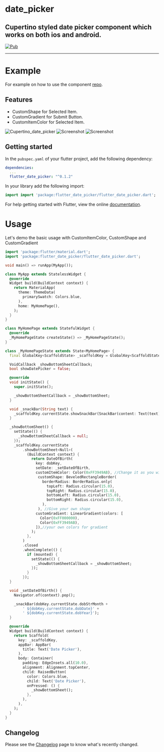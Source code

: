 # date_picker

## Cupertino styled date picker component which works on both ios and android.

[![Pub](https://img.shields.io/pub/v/flutter_date_picker.svg)](https://pub.dartlang.org/packages/flutter_date_picker)

---

# Example

For example on how to use the component [repo](https://github.com/rajeshzmoke/flutter_date_picker/tree/master/example).

## Features

- CustomShape for Selected Item.
- CustomGradient for Submit Button.
- CustomItemColor for Selected Item.

![Cupertino_date_picker](https://github.com/rajeshzmoke/flutter_date_picker/blob/master/screenshot/date_picker_blue.gif)
![Screenshot](https://github.com/rajeshzmoke/flutter_date_picker/blob/master/screenshot/date_picker_green.gif)
![Screenshot](https://github.com/rajeshzmoke/flutter_date_picker/blob/master/screenshot/date_picker_pink.gif)

## Getting started

In the `pubspec.yaml` of your flutter project, add the following dependency:

```yaml
dependencies:
  ...
  flutter_date_picker: "^0.1.2"
```

In your library add the following import:

```dart
import import 'package:flutter_date_picker/flutter_date_picker.dart';
```

For help getting started with Flutter, view the online [documentation](https://flutter.io/).

# Usage

Let's demo the basic usage with CustomItemColor, CustomShape and CustomGradient

```dart
import 'package:flutter/material.dart';
import 'package:flutter_date_picker/flutter_date_picker.dart';

void main() => runApp(MyApp());

class MyApp extends StatelessWidget {
  @override
  Widget build(BuildContext context) {
    return MaterialApp(
      theme: ThemeData(
        primarySwatch: Colors.blue,
      ),
      home: MyHomePage(),
    );
  }
}

class MyHomePage extends StatefulWidget {
  @override
  _MyHomePageState createState() => _MyHomePageState();
}

class _MyHomePageState extends State<MyHomePage> {
  final GlobalKey<ScaffoldState> _scaffoldKey = GlobalKey<ScaffoldState>();

  VoidCallback _showBottomSheetCallback;
  bool showDatePicker = false;

  @override
  void initState() {
    super.initState();

    _showBottomSheetCallback = _showBottomSheet;
  }

  void _snackBar(String text) {
    _scaffoldKey.currentState.showSnackBar(SnackBar(content: Text(text)));
  }

  _showBottomSheet() {
    setState(() {
      _showBottomSheetCallback = null;
    });
    _scaffoldKey.currentState
        .showBottomSheet<Null>(
          (BuildContext context) {
            return DateOfBirth(
              key: dobKey,
              setDate: _setDateOfBirth,
              customItemColor: Color(0xFF3949AB), //Change it as you wish
               customShape: BeveledRectangleBorder(
                 borderRadius: BorderRadius.only(
                   topLeft: Radius.circular(15.0),
                   topRight: Radius.circular(15.0),
                   bottomLeft: Radius.circular(15.0),
                   bottomRight: Radius.circular(15.0),
                 ),
               ), //Give your own shape
              customGradient: LinearGradient(colors: [
                Color(0xFF000000),
                Color(0xFF3949AB),
              ]),//your own colors for gradient
            );
          },
        )
        .closed
        .whenComplete(() {
          if (mounted) {
            setState(() {
              _showBottomSheetCallback = _showBottomSheet;
            });
          }
        });
  }

  void _setDateOfBirth() {
    Navigator.of(context).pop();

    _snackBar(dobKey.currentState.dobStrMonth +
        ' ${dobKey.currentState.dobDate}' +
        ' ${dobKey.currentState.dobYear}');
  }

  @override
  Widget build(BuildContext context) {
    return Scaffold(
      key: _scaffoldKey,
      appBar: AppBar(
        title: Text('Date Picker'),
      ),
      body: Container(
        padding: EdgeInsets.all(10.0),
        alignment: Alignment.topCenter,
        child: RaisedButton(
          color: Colors.blue,
          child: Text('Date Picker'),
          onPressed: () {
            _showBottomSheet();
          },
        ),
      ),
    );
  }
}
```

## Changelog

Please see the [Changelog](https://github.com/rajeshzmoke/flutter_date_picker/blob/master/CHANGELOG.md) page to know what's recently changed.
